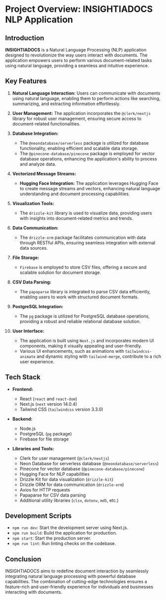 # Project Overview: INSIGHTIADOCS NLP Application

## Introduction

**INSIGHTIADOCS** is a Natural Language Processing (NLP) application designed to revolutionize the way users interact with documents. The application empowers users to perform various document-related tasks using natural language, providing a seamless and intuitive experience.

## Key Features

1. **Natural Language Interaction:** Users can communicate with documents using natural language, enabling them to perform actions like searching, summarizing, and extracting information effortlessly.

2. **User Management:** The application incorporates the `@clerk/nextjs` library for robust user management, ensuring secure access to document-related functionalities.

3. **Database Integration:**
   - The `@neondatabase/serverless` package is utilized for database functionality, enabling efficient and scalable data storage.
   - The `@pinecone-database/pinecone` package is employed for vector database operations, enhancing the application's ability to process and analyze data.

4. **Vectorized Message Streams:**
   - **Hugging Face Integration:** The application leverages Hugging Face to create message streams and vectors, enhancing natural language understanding and document processing capabilities.

5. **Visualization Tools:**
   - The `drizzle-kit` library is used to visualize data, providing users with insights into document-related metrics and trends.

6. **Data Communication:**
   - The `drizzle-orm` package facilitates communication with data through RESTful APIs, ensuring seamless integration with external data sources.

7. **File Storage:**
   - `Firebase` is employed to store CSV files, offering a secure and scalable solution for document storage.

8. **CSV Data Parsing:**
   - The `papaparse` library is integrated to parse CSV data efficiently, enabling users to work with structured document formats.

9. **PostgreSQL Integration:**
   - The `pg` package is utilized for PostgreSQL database operations, providing a robust and reliable relational database solution.

10. **User Interface:**
    - The application is built using `Next.js` and incorporates modern UI components, making it visually appealing and user-friendly.
    - Various UI enhancements, such as animations with `tailwindcss-animate` and dynamic styling with `tailwind-merge`, contribute to a rich user experience.

## Tech Stack

- **Frontend:**
  - React (`react` and `react-dom`)
  - Next.js (`next` version 14.0.4)
  - Tailwind CSS (`tailwindcss` version 3.3.0)

- **Backend:**
  - Node.js
  - PostgreSQL (`pg` package)
  - Firebase for file storage

- **Libraries and Tools:**
  - Clerk for user management (`@clerk/nextjs`)
  - Neon Database for serverless database (`@neondatabase/serverless`)
  - Pinecone for vector database (`@pinecone-database/pinecone`)
  - Hugging Face for NLP capabilities
  - Drizzle Kit for data visualization (`drizzle-kit`)
  - Drizzle ORM for data communication (`drizzle-orm`)
  - Axios for HTTP requests
  - Papaparse for CSV data parsing
  - Additional utility libraries (`clsx`, `dotenv`, `md5`, etc.)

## Development Scripts

- `npm run dev`: Start the development server using Next.js.
- `npm run build`: Build the application for production.
- `npm start`: Start the production server.
- `npm run lint`: Run linting checks on the codebase.

## Conclusion

INSIGHTIADOCS aims to redefine document interaction by seamlessly integrating natural language processing with powerful database capabilities. The combination of cutting-edge technologies ensures a feature-rich and user-friendly experience for individuals and businesses interacting with documents.
